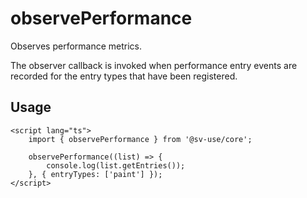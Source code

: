 # observePerformance

Observes performance metrics.

The observer callback is invoked when performance entry events are recorded for
the entry types that have been registered.

## Usage

```svelte
<script lang="ts">
	import { observePerformance } from '@sv-use/core';

	observePerformance((list) => {
        console.log(list.getEntries());
    }, { entryTypes: ['paint'] });
</script>
```
